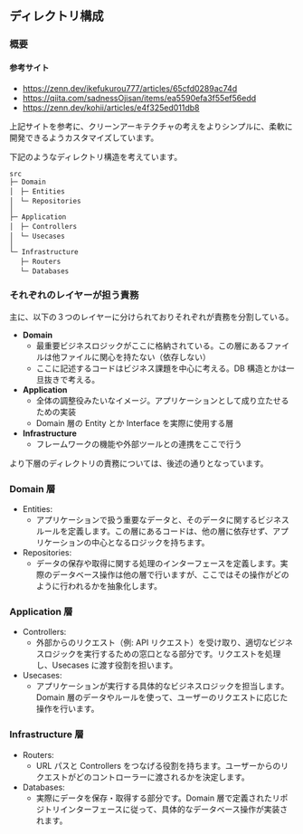 ## ディレクトリ構成

### 概要

#### 参考サイト

- https://zenn.dev/ikefukurou777/articles/65cfd0289ac74d
- https://qiita.com/sadnessOjisan/items/ea5590efa3f55ef56edd
- https://zenn.dev/kohii/articles/e4f325ed011db8

上記サイトを参考に、クリーンアーキテクチャの考えをよりシンプルに、柔軟に開発できるようカスタマイズしています。

下記のようなディレクトリ構造を考えています。

```
src
├─ Domain
│　├─ Entities
│　└─ Repositories
│
├─ Application
│　├─ Controllers
│　└─ Usecases
│
└─ Infrastructure
　 ├─ Routers
　 └─ Databases
```

### それぞれのレイヤーが担う責務

主に、以下の３つのレイヤーに分けられておりそれぞれが責務を分割している。

- **Domain**
  - 最重要ビジネスロジックがここに格納されている。この層にあるファイルは他ファイルに関心を持たない（依存しない）
  - ここに記述するコードはビジネス課題を中心に考える。DB 構造とかは一旦抜きで考える。
- **Application**
  - 全体の調整役みたいなイメージ。アプリケーションとして成り立たせるための実装
  - Domain 層の Entity とか Interface を実際に使用する層
- **Infrastructure**
  - フレームワークの機能や外部ツールとの連携をここで行う

より下層のディレクトリの責務については、後述の通りとなっています。

### Domain 層

- Entities:
  - アプリケーションで扱う重要なデータと、そのデータに関するビジネスルールを定義します。この層にあるコードは、他の層に依存せず、アプリケーションの中心となるロジックを持ちます。
- Repositories:
  - データの保存や取得に関する処理のインターフェースを定義します。実際のデータベース操作は他の層で行いますが、ここではその操作がどのように行われるかを抽象化します。

### Application 層

- Controllers:
  - 外部からのリクエスト（例: API リクエスト）を受け取り、適切なビジネスロジックを実行するための窓口となる部分です。リクエストを処理し、Usecases に渡す役割を担います。
- Usecases:
  - アプリケーションが実行する具体的なビジネスロジックを担当します。Domain 層のデータやルールを使って、ユーザーのリクエストに応じた操作を行います。

### Infrastructure 層

- Routers:
  - URL パスと Controllers をつなげる役割を持ちます。ユーザーからのリクエストがどのコントローラーに渡されるかを決定します。
- Databases:
  - 実際にデータを保存・取得する部分です。Domain 層で定義されたリポジトリインターフェースに従って、具体的なデータベース操作が実装されます。
